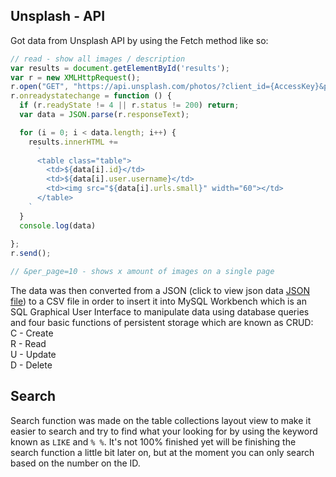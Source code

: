 ## Unsplash - API

Got data from Unsplash API by using the Fetch method like so:
```Javascript
// read - show all images / description
var results = document.getElementById('results');
var r = new XMLHttpRequest();
r.open("GET", "https://api.unsplash.com/photos/?client_id={AccessKey}&per_page=10 - shows x amount of images on a single page", true);
r.onreadystatechange = function () {
  if (r.readyState != 4 || r.status != 200) return;
  var data = JSON.parse(r.responseText);

  for (i = 0; i < data.length; i++) {
    results.innerHTML +=
      `
      <table class="table">
        <td>${data[i].id}</td>
        <td>${data[i].user.username}</td>
        <td><img src="${data[i].urls.small}" width="60"></td>
      </table>
    `
  }
  console.log(data)
 
};
r.send();

// &per_page=10 - shows x amount of images on a single page
```

The data was then converted from a JSON (click to view json data <a href="../data.json">JSON file</a>) to a CSV file in order to insert it into MySQL Workbench which is an SQL Graphical User Interface to manipulate data using database queries and four basic functions of persistent storage which are known as CRUD:
<br>C - Create
<br>R - Read
<br>U - Update
<br>D - Delete

## Search
Search function was made on the table collections layout view to make it easier to search and try to find what your looking for by using the keyword known as `LIKE` and `% %`. It's not 100% finished yet will be finishing the search function a little bit later on, but at the moment you can only search based on the number on the ID.
